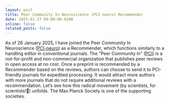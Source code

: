 ```yaml
---
layout: post
title: Peer Community In Neuroscience (PCI-neuro) Recommender
date: 2025-01-27 09:00:00-0200
inline: false
related_posts: false
---
```


As of 26 January 2025, I have joined the Peer Community In Neuroscience ([PCI-neuro](https://neuro.peercommunityin.org/)) as a Recommender, which functions similarly to a handling editor in conventional journals. The “Peer Community In” ([PCI](https://peercommunityin.org)) is a not-for-profit and non-commercial organization that publishes peer reviews in open access at no cost. Once a preprint is recommended by a Recommender based on the reviews, authors can choose to send it to PCI-friendly journals for expedited processing. It would attract more authors with more journals that do not require additional reviews with a recommendation. Let’s see how this radical movement (by scientists, for scientists!🧪) unfolds. The Max Planck Society is one of the supporting societies.
